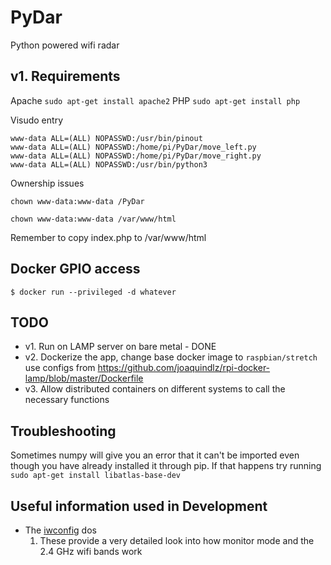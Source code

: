 # PyDar
Python powered wifi radar

## v1. Requirements
Apache `sudo apt-get install apache2`
PHP `sudo apt-get install php` 

Visudo entry 
```
www-data ALL=(ALL) NOPASSWD:/usr/bin/pinout
www-data ALL=(ALL) NOPASSWD:/home/pi/PyDar/move_left.py
www-data ALL=(ALL) NOPASSWD:/home/pi/PyDar/move_right.py
www-data ALL=(ALL) NOPASSWD:/usr/bin/python3
```

Ownership issues

`chown www-data:www-data /PyDar`

`chown www-data:www-data /var/www/html`

Remember to copy index.php to /var/www/html
## Docker GPIO access
`$ docker run --privileged -d whatever`

## TODO

* v1. Run on LAMP server on bare metal - DONE
* v2. Dockerize the app, change base docker image to `raspbian/stretch` use configs from https://github.com/joaquindlz/rpi-docker-lamp/blob/master/Dockerfile
* v3. Allow distributed containers on different systems to call the necessary functions


## Troubleshooting

Sometimes numpy will give you an error that it can't be imported even though you have already installed it through pip. If that happens try running `sudo apt-get install libatlas-base-dev`

## Useful information used in Development
* The [iwconfig](https://sandilands.info/sgordon/capturing-wifi-in-monitor-mode-with-iw) dos
	1. These provide a very detailed look into how monitor mode and the 2.4 GHz wifi bands work
